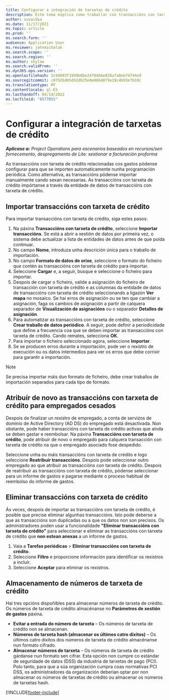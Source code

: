```yaml
---
title: Configurar a integración de tarxetas de crédito
description: Este tema explica como traballar con transaccións con tarxeta de crédito relacionadas cos gastos.
author: suvaidya
ms.date: 11/17/2021
ms.topic: article
ms.prod: ''
ms.search.form: ''
audience: Application User
ms.reviewer: johnmichalak
ms.search.scope: ''
ms.search.region: ''
ms.author: shylaw
ms.search.validFrom: ''
ms.dyn365.ops.version: ''
ms.openlocfilehash: 2c9d993f1999b0be24794bbe828afa8eb74744e9
ms.sourcegitcommit: c0792bd65d92db25e0e8864879a19c4b93efb10c
ms.translationtype: MT
ms.contentlocale: gl-ES
ms.lasthandoff: 04/14/2022
ms.locfileid: "8577051"
---
```

# <a name="set-up-credit-card-integration"></a>Configurar a integración de tarxetas de crédito

_**Aplícase a:** Project Operations para escenarios baseados en recursos/sen fornecemento, despregamento de Lite: xestionar a facturación proforma_

As transaccións con tarxeta de crédito relacionadas cos gastos pódense configurar para que se importen automaticamente nunha programación periódica. Como alternativa, as transaccións pódense importar manualmente cando sexan necesarias. As transaccións con tarxeta de crédito impórtanse a través da entidade de datos de transaccións con tarxeta de crédito.

## <a name="import-credit-card-transactions"></a>Importar transaccións con tarxeta de crédito

Para importar transaccións con tarxeta de crédito, siga estes pasos:

1. Na páxina **Transaccións con tarxeta de crédito**, seleccione **Importar transaccións**. Se está a abrir a xestión de datos por primeira vez, o sistema debe actualizar a lista de entidades de datos antes de que poida continuar.
2. No campo **Nome**, introduza unha descrición única para o traballo de importación.
3. No campo **Formato de datos de orixe**, seleccione o formato do ficheiro que contén as transaccións con tarxeta de crédito para importar.
4. Seleccione **Cargar** e, a seguir, busque e seleccione o ficheiro para importar.
5. Despois de cargar o ficheiro, valide a asignación do ficheiro de transacción con tarxeta de crédito e as columnas da entidade de datos de transaccións con tarxeta de crédito seleccionando a ligazón **Ver mapa** no mosaico. Se hai erros de asignación ou se ten que cambiar a asignación, faga os cambios de asignación a partir de calquera separador de **Visualización de asignacións** ou o separador **Detalles de asignación**.
6. Para automatizar as transaccións con tarxeta de crédito, seleccione **Crear traballo de datos periódico**. A seguir, pode definir a periodicidade que define a frecuencia coa que se deben importar as transaccións con tarxeta de crédito. Cando remates, selecciona **OK**.
7. Para importar o ficheiro seleccionado agora, seleccione **Importar**.
8. Se se producen erros durante a importación, pode ver o rexistro de execución ou os datos intermedios para ver os erros que debe corrixir para garantir a importación.

> [!NOTE]
> Se precisa importar máis dun formato de ficheiro, debe crear traballos de importación separados para cada tipo de formato.

## <a name="reassign-the-credit-card-transactions-for-terminated-employees"></a>Atribuír de novo as transaccións con tarxeta de crédito para empregados cesados

Despois de finalizar un rexistro de empregado, a conta de servizos de dominio de Active Directory (AD DS) do empregado está desactivada. Non obstante, pode haber transaccións con tarxeta de crédito activas que aínda se deben gastar e reembolsar. Na páxina **Transaccións con tarxeta de crédito**, pode atribuír de novo o empregado para calquera transacción con tarxeta de crédito na que o empregado asociado fose despedido.

Seleccione unha ou máis transaccións con tarxeta de crédito e logo seleccione **Reatribuír transaccións**. Despois pode seleccionar outro empregado ao que atribuír as transaccións con tarxeta de crédito. Despois de reatribuír as transaccións con tarxeta de crédito, pódense seleccionar para un informe de gastos e pagarse mediante o proceso habitual de reembolso do informe de gastos.

## <a name="delete-credit-card-transactions"></a>Eliminar transaccións con tarxeta de crédito 

Ás veces, despois de importar as transaccións con tarxeta de crédito, é posible que precise eliminar algunhas transaccións. Isto pode deberse a que as transaccións son duplicadas ou a que os datos non son precisos. Os administradores poden usar a funcionalidade **"Eliminar transaccións con tarxeta de crédito"** para seleccionar e eliminar as transaccións con tarxeta de crédito que **non estean anexas** a un informe de gastos. 

1. Vaia a **Tarefas periódicas** > **Eliminar transaccións con tarxeta de crédito**.
2. Seleccione **Filtro** e proporcione información para identificar os rexistros a incluír.
3. Seleccione **Aceptar** para eliminar os rexistros. 

## <a name="storing-credit-card-numbers"></a>Almacenamento de números de tarxeta de crédito

Hai tres opcións dispoñibles para almacenar números de tarxeta de crédito. Os números de tarxeta de crédito almacénanse no **Parámetros de xestión de gastos** páxina.

- **Evitar a entrada do número de tarxeta** – Os números de tarxeta de crédito non se almacenan.
- **Números de tarxeta hash (almacenar os últimos catro díxitos)** – Os últimos catro díxitos dos números de tarxeta de crédito almacénanse nun formato cifrado.
- **Almacenar números de tarxeta** – Os números de tarxeta de crédito gárdanse nun formato sen cifrar. Esta opción non cumpre co estándar de seguridade de datos (DSS) da industria de tarxetas de pago (PCI). Polo tanto, para que a súa organización cumpra coas normativas PCI DSS, os administradores da organización deberían optar por non almacenar os números de tarxetas de crédito ou almacenar os números de tarxetas hash.

[!INCLUDE[footer-include](../includes/footer-banner.md)]
